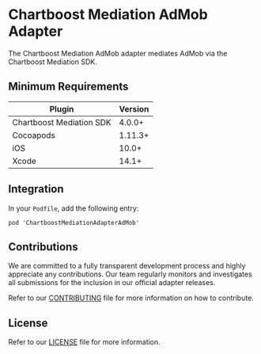 # Chartboost Mediation AdMob Adapter

The Chartboost Mediation AdMob adapter mediates AdMob via the Chartboost Mediation SDK.

## Minimum Requirements

| Plugin | Version |
| ------ | ------ |
| Chartboost Mediation SDK | 4.0.0+ |
| Cocoapods | 1.11.3+ |
| iOS | 10.0+ |
| Xcode | 14.1+ |

## Integration

In your `Podfile`, add the following entry:
```
pod 'ChartboostMediationAdapterAdMob'
```

## Contributions

We are committed to a fully transparent development process and highly appreciate any contributions. Our team regularly monitors and investigates all submissions for the inclusion in our official adapter releases.

Refer to our [CONTRIBUTING](https://github.com/ChartBoost/chartboost-mediation-ios-adapter-admob/blob/main/CONTRIBUTING.md) file for more information on how to contribute.

## License

Refer to our [LICENSE](https://github.com/ChartBoost/chartboost-mediation-ios-adapter-admob/blob/main/LICENSE.md) file for more information.
